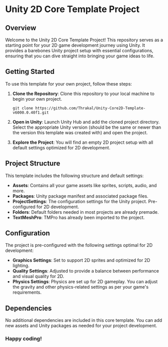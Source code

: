 # Unity 2D Core Template Project

## Overview

Welcome to the Unity 2D Core Template Project! This repository serves as a starting point for your 2D game development journey using Unity. It provides a barebones Unity project setup with essential configurations, ensuring that you can dive straight into bringing your game ideas to life.

## Getting Started

To use this template for your own project, follow these steps:

1. **Clone the Repository**: Clone this repository to your local machine to begin your own project.
   
   ```
   git clone https://github.com/Thrakal/Unity-Core2D-Template-v6000.0.40f1.git
   ```

2. **Open in Unity**: Launch Unity Hub and add the cloned project directory. Select the appropriate Unity version (should be the same or newer than the version this template was created with) and open the project.

3. **Explore the Project**: You will find an empty 2D project setup with all default settings optimized for 2D development.

## Project Structure

This template includes the following structure and default settings:

- **Assets**: Contains all your game assets like sprites, scripts, audio, and more.
- **Packages**: Unity package manifest and associated package files.
- **ProjectSettings**: The configuration settings for the Unity project. Pre-configured for 2D development.
- **Folders**: Default folders needed in most projects are already premade.
- **TextMeshPro**: TMPro has already been imported to the project.

## Configuration

The project is pre-configured with the following settings optimal for 2D development:

- **Graphics Settings**: Set to support 2D sprites and optimized for 2D lighting.
- **Quality Settings**: Adjusted to provide a balance between performance and visual quality for 2D.
- **Physics Settings**: Physics are set up for 2D gameplay. You can adjust the gravity and other physics-related settings as per your game's requirements.

## Dependencies

No additional dependencies are included in this core template. You can add new assets and Unity packages as needed for your project development.

### Happy coding!
